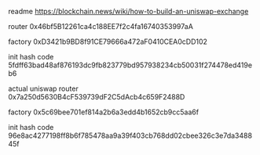 readme
https://blockchain.news/wiki/how-to-build-an-uniswap-exchange

router 
0x46bf5B12261ca4c188EE7f2c4fa16740353997aA

factory
0xD3421b9BD8f91CE79666a472aF0410CEA0cDD102

init hash code
5fdff63bad48af876193dc9fb823779bd957938234cb50031f274478ed419eb6



actual uniswap
router 
0x7a250d5630B4cF539739dF2C5dAcb4c659F2488D

factory
0x5c69bee701ef814a2b6a3edd4b1652cb9cc5aa6f

init hash code
96e8ac4277198ff8b6f785478aa9a39f403cb768dd02cbee326c3e7da348845f